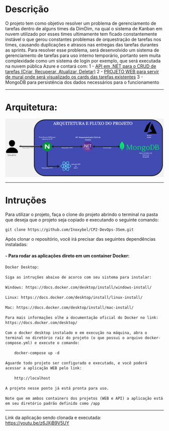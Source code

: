 # Descrição
O projeto tem como objetivo resolver um problema de gerenciamento de tarefas dentro de alguns times da DimDim, na qual o sistema de Kanban em nuvem utilizado por esses times ultimamente tem ficado constantemente instável o que gerou constantes problemas de orquestração de tarefas nos times, causando duplicações e atrasos nas entregas das tarefas durantes as sprints.
Para resolver esse problema, será desenvolvido um sistema de gerenciamento de tarefas para uso interno temporário, portanto sem muita complexidade como um sistema de login por exemplo, que será executada na nuvem pública Azure e contará com:
        1 - [API em .NET para o CRUD de tarefas (Criar, Recuperar, Atualizar, Deletar)](./WEBAPI/TaskManager/README.md)
        2 - [PROJETO WEB para servir de mural onde será visualizado os cards das tarefas existentes](./WEBAPP/task-viewer/README.md)
        3 - MongoDB para persistência dos dados necessários para o funcionamento

---
		
# Arquitetura:
![Arquitetura do projeto](./arquitetura.png)

---

# Intruções

Para utilizar o projeto, faça o clone do projeto abrindo o terminal na pasta que deseja que o projeto seja copiado e executando o seguinte comando:

    git clone https://github.com/Inoxybel/CP2-DevOps-3Sem.git

Após clonar o repositório, você irá precisar das seguintes dependências instaladas:

#### - Para rodar as aplicações direto em um container Docker:
    Docker Desktop:
    
    Siga as intruções abaixo de acorco com seu sistema para instalar:

    Windows: https://docs.docker.com/desktop/install/windows-install/

    Linux: https://docs.docker.com/desktop/install/linux-install/

    Mac: https://docs.docker.com/desktop/install/mac-install/

    Para mais informações olhe a documentação oficial do Docker no link: https://docs.docker.com/desktop/

    Com o docker desktop instalado e em execução na máquina, abra o terminal no diretório raíz do projeto (o que possui o arquivo docker-compose.yml) e execute o comando:

        docker-compose up -d

    Aguarde todo projeto ser configurado e executado, e você poderá acessar a aplicação WEB pelo link: 

        http://localhost

    A projeto nesse ponto já está pronta para uso.

    Note que em ambos containers dos projetos (WEB e API) a aplicação está em seu diretório padrão definido como /app

---

Link da aplicação sendo clonada e executada: https://youtu.be/z6JXjB9V5UY
